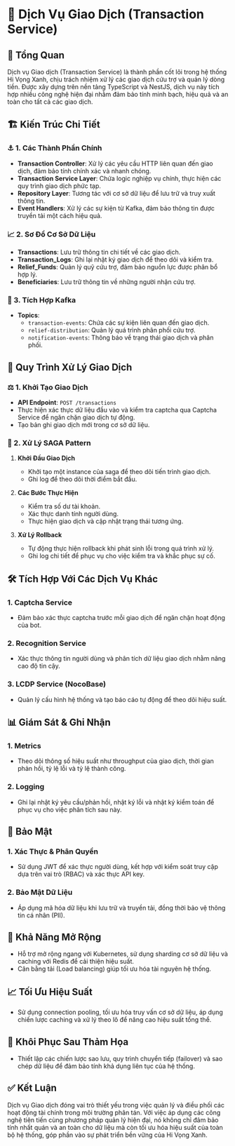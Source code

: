 # 💱 Dịch Vụ Giao Dịch (Transaction Service)

## 📝 Tổng Quan
Dịch vụ Giao dịch (Transaction Service) là thành phần cốt lõi trong hệ thống Hi Vọng Xanh, chịu trách nhiệm xử lý các giao dịch cứu trợ và quản lý dòng tiền. Được xây dựng trên nền tảng TypeScript và NestJS, dịch vụ này tích hợp nhiều công nghệ hiện đại nhằm đảm bảo tính minh bạch, hiệu quả và an toàn cho tất cả các giao dịch.

## 🏗️ Kiến Trúc Chi Tiết

### ⚓️ 1. Các Thành Phần Chính
- **Transaction Controller**: Xử lý các yêu cầu HTTP liên quan đến giao dịch, đảm bảo tính chính xác và nhanh chóng.
- **Transaction Service Layer**: Chứa logic nghiệp vụ chính, thực hiện các quy trình giao dịch phức tạp.
- **Repository Layer**: Tương tác với cơ sở dữ liệu để lưu trữ và truy xuất thông tin.
- **Event Handlers**: Xử lý các sự kiện từ Kafka, đảm bảo thông tin được truyền tải một cách hiệu quả.

### 📈 2. Sơ Đồ Cơ Sở Dữ Liệu
- **Transactions**: Lưu trữ thông tin chi tiết về các giao dịch.
- **Transaction_Logs**: Ghi lại nhật ký giao dịch để theo dõi và kiểm tra.
- **Relief_Funds**: Quản lý quỹ cứu trợ, đảm bảo nguồn lực được phân bổ hợp lý.
- **Beneficiaries**: Lưu trữ thông tin về những người nhận cứu trợ.

### 🧬 3. Tích Hợp Kafka
- **Topics**:
  - `transaction-events`: Chứa các sự kiện liên quan đến giao dịch.
  - `relief-distribution`: Quản lý quá trình phân phối cứu trợ.
  - `notification-events`: Thông báo về trạng thái giao dịch và phân phối.

## 🔄 Quy Trình Xử Lý Giao Dịch

### ⚖️ 1. Khởi Tạo Giao Dịch
- **API Endpoint**: `POST /transactions`
- Thực hiện xác thực dữ liệu đầu vào và kiểm tra captcha qua Captcha Service để ngăn chặn giao dịch tự động.
- Tạo bản ghi giao dịch mới trong cơ sở dữ liệu.

### 🔧 2. Xử Lý SAGA Pattern   
1. **Khởi Đầu Giao Dịch**
   - Khởi tạo một instance của saga để theo dõi tiến trình giao dịch.
   - Ghi log để theo dõi thời điểm bắt đầu.

2. **Các Bước Thực Hiện**
   - Kiểm tra số dư tài khoản.
   - Xác thực danh tính người dùng.
   - Thực hiện giao dịch và cập nhật trạng thái tương ứng.

3. **Xử Lý Rollback**
   - Tự động thực hiện rollback khi phát sinh lỗi trong quá trình xử lý.
   - Ghi log chi tiết để phục vụ cho việc kiểm tra và khắc phục sự cố.

## 🛠️ Tích Hợp Với Các Dịch Vụ Khác

###  1. Captcha Service
- Đảm bảo xác thực captcha trước mỗi giao dịch để ngăn chặn hoạt động của bot.

###  2. Recognition Service
- Xác thực thông tin người dùng và phân tích dữ liệu giao dịch nhằm nâng cao độ tin cậy.

###  3. LCDP Service (NocoBase)
- Quản lý cấu hình hệ thống và tạo báo cáo tự động để theo dõi hiệu suất.

## 📊 Giám Sát & Ghi Nhận

### 1. Metrics
- Theo dõi thông số hiệu suất như throughput của giao dịch, thời gian phản hồi, tỷ lệ lỗi và tỷ lệ thành công.

### 2. Logging
- Ghi lại nhật ký yêu cầu/phản hồi, nhật ký lỗi và nhật ký kiểm toán để phục vụ cho việc phân tích sau này.

## 🔐 Bảo Mật

### 1. Xác Thực & Phân Quyền
- Sử dụng JWT để xác thực người dùng, kết hợp với kiểm soát truy cập dựa trên vai trò (RBAC) và xác thực API key.

### 2. Bảo Mật Dữ Liệu
- Áp dụng mã hóa dữ liệu khi lưu trữ và truyền tải, đồng thời bảo vệ thông tin cá nhân (PII).

## 🚀 Khả Năng Mở Rộng
- Hỗ trợ mở rộng ngang với Kubernetes, sử dụng sharding cơ sở dữ liệu và caching với Redis để cải thiện hiệu suất.
- Cân bằng tải (Load balancing) giúp tối ưu hóa tài nguyên hệ thống.

## 📈 Tối Ưu Hiệu Suất
- Sử dụng connection pooling, tối ưu hóa truy vấn cơ sở dữ liệu, áp dụng chiến lược caching và xử lý theo lô để nâng cao hiệu suất tổng thể.

## 🔄 Khôi Phục Sau Thảm Họa
- Thiết lập các chiến lược sao lưu, quy trình chuyển tiếp (failover) và sao chép dữ liệu để đảm bảo tính khả dụng liên tục của hệ thống.

## ✅ Kết Luận
Dịch vụ Giao dịch đóng vai trò thiết yếu trong việc quản lý và điều phối các hoạt động tài chính trong môi trường phân tán. Với việc áp dụng các công nghệ tiên tiến cùng phương pháp quản lý hiện đại, nó không chỉ đảm bảo tính nhất quán và an toàn cho dữ liệu mà còn tối ưu hóa hiệu suất của toàn bộ hệ thống, góp phần vào sự phát triển bền vững của Hi Vọng Xanh.
